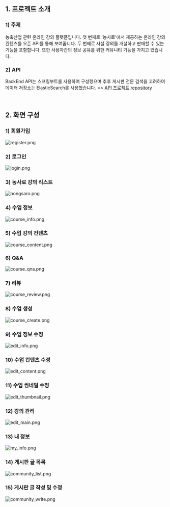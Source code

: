 ## 1. 프로젝트 소개

### 1) 주제

농축산업 관련 온라인 강의 플랫폼입니다. 첫 번째로 '농사로'에서 제공하는 온라인 강의 컨텐츠를 오픈 API를 통해 보여줍니다. 두 번째로 사설 강의를 개설하고 판매할 수 있는 기능을 포함합니다. 또한 사용자간의 정보 공유를 위한 커뮤니티 기능을 가지고 있습니다.

### 2) API

BackEnd API는 스프링부트를 사용하여 구성했으며 추후 게시판 전문 검색을 고려하여 데이터 저장소는 ElasticSearch를 사용했습니다. => [API 프로젝트 repository](https://github.com/yaincoding/farmfather-api)

<br>

## 2. 화면 구성

### 1) 회원가입
![register.png](./images/register.png)

### 2) 로그인
![login.png](./images/login.png)

### 3) 농사로 강의 리스트 
![nongsaro.png](./images/nongsaro.png)

### 4) 수업 정보
![course_info.png](./images/course_info.png)

### 5) 수업 강의 컨텐츠
![course_content.png](./images/course_content.png)

### 6) Q&A
![course_qna.png](./images/course_qna.png)

### 7) 리뷰
![course_review.png](./images/course_review.png)

### 8) 수업 생성
![course_create.png](./images/course_create.png)

### 9) 수업 정보 수정
![edit_info.png](./images/edit_info.png)

### 10) 수업 컨텐츠 수정
![edit_content.png](./images/edit_content.png)

### 11) 수업 썸네일 수정
![edit_thumbnail.png](./images/edit_thumbnail.png)

### 12) 강의 관리
![edit_main.png](./images/edit_main.png)

### 13) 내 정보
![my_info.png](./images/my_info.png)

### 14) 게시판 글 목록
![community_list.png](./images/community_list.png)

### 15) 게시판 글 작성 및 수정
![community_write.png](./images/community_write.png)

